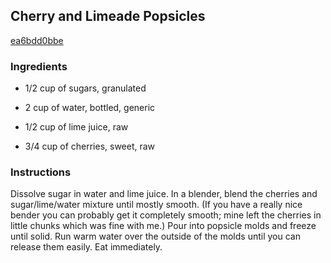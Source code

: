 ## Cherry and Limeade Popsicles

[ea6bdd0bbe](http://tastykitchen.com/recipes/desserts/cherry-and-limeade-popsicles/)

### Ingredients

 - 1/2 cup of sugars, granulated

 - 2 cup of water, bottled, generic

 - 1/2 cup of lime juice, raw

 - 3/4 cup of cherries, sweet, raw

### Instructions

Dissolve sugar in water and lime juice. In a blender, blend the cherries and sugar/lime/water mixture until mostly smooth. (If you have a really nice bender you can probably get it completely smooth; mine left the cherries in little chunks which was fine with me.) Pour into popsicle molds and freeze until solid. Run warm water over the outside of the molds until you can release them easily. Eat immediately.